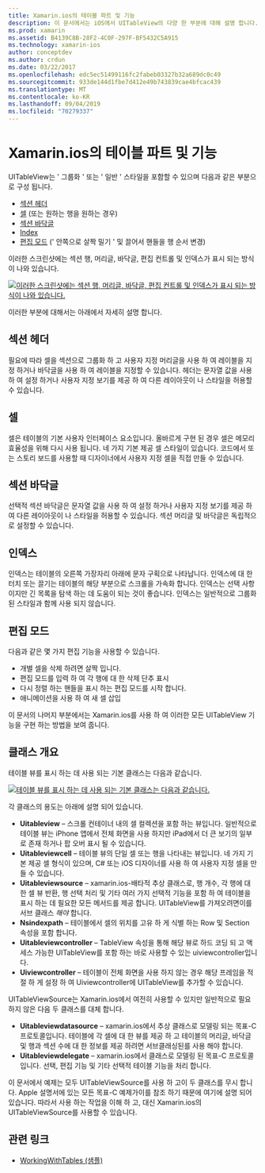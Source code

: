 ```yaml
---
title: Xamarin.ios의 테이블 파트 및 기능
description: 이 문서에서는 iOS에서 UITableView의 다양 한 부분에 대해 설명 합니다. 이 단원에서는 머리글, 셀, 구역 바닥글, 인덱스 및 편집 모드에 대해 설명 합니다.
ms.prod: xamarin
ms.assetid: B4139C8B-28F2-4C0F-297F-BF5432C5A915
ms.technology: xamarin-ios
author: conceptdev
ms.author: crdun
ms.date: 03/22/2017
ms.openlocfilehash: edc5ec51499116fc2fabeb03327b32a689dc0c49
ms.sourcegitcommit: 933de144d1fbe7d412e49b743839cae4bfcac439
ms.translationtype: MT
ms.contentlocale: ko-KR
ms.lasthandoff: 09/04/2019
ms.locfileid: "70279337"
---
```

# <a name="table-parts-and-functionality-in-xamarinios"></a>Xamarin.ios의 테이블 파트 및 기능

UITableView는 ' 그룹화 ' 또는 ' 일반 ' 스타일을 포함할 수 있으며 다음과 같은 부분으로 구성 됩니다.

- [섹션 헤더](#Section_Header)
- [셀](#Cells) (또는 원하는 행을 원하는 경우)
- [섹션 바닥글](#Section_Footer)
- [Index](#Index)
- [편집 모드](#Edit_Features) (' 안쪽으로 살짝 밀기 ' 및 끌어서 핸들을 행 순서 변경) 

이러한 스크린샷에는 섹션 행, 머리글, 바닥글, 편집 컨트롤 및 인덱스가 표시 되는 방식이 나와 있습니다.

 [![](table-parts-and-functionality-images/image1a.png "이러한 스크린샷에는 섹션 행, 머리글, 바닥글, 편집 컨트롤 및 인덱스가 표시 되는 방식이 나와 있습니다.")](table-parts-and-functionality-images/image1a.png#lightbox)

이러한 부분에 대해서는 아래에서 자세히 설명 합니다.

<a name="Section_Header" />

## <a name="section-header"></a>섹션 헤더

필요에 따라 셀을 섹션으로 그룹화 하 고 사용자 지정 머리글을 사용 하 여 레이블을 지정 하거나 바닥글을 사용 하 여 레이블을 지정할 수 있습니다. 헤더는 문자열 값을 사용 하 여 설정 하거나 사용자 지정 보기를 제공 하 여 다른 레이아웃이 나 스타일을 허용할 수 있습니다.

<a name="Cells" />

## <a name="cells"></a>셀

셀은 테이블의 기본 사용자 인터페이스 요소입니다. 올바르게 구현 된 경우 셀은 메모리 효율성을 위해 다시 사용 됩니다. 네 가지 기본 제공 셀 스타일이 있습니다. 코드에서 또는 스토리 보드를 사용할 때 디자이너에서 사용자 지정 셀을 직접 만들 수 있습니다.

<a name="Section_Footer"/>

## <a name="section-footer"></a>섹션 바닥글

선택적 섹션 바닥글은 문자열 값을 사용 하 여 설정 하거나 사용자 지정 보기를 제공 하 여 다른 레이아웃이 나 스타일을 허용할 수 있습니다. 섹션 머리글 및 바닥글은 독립적으로 설정할 수 있습니다.

<a name="Index" />

## <a name="index"></a>인덱스

인덱스는 테이블의 오른쪽 가장자리 아래에 문자 구획으로 나타납니다.
인덱스에 대 한 터치 또는 끌기는 테이블의 해당 부분으로 스크롤을 가속화 합니다. 인덱스는 선택 사항 이지만 긴 목록을 탐색 하는 데 도움이 되는 것이 좋습니다. 인덱스는 일반적으로 그룹화 된 스타일과 함께 사용 되지 않습니다.

<a name="Edit_Features" />

## <a name="editing-mode"></a>편집 모드

다음과 같은 몇 가지 편집 기능을 사용할 수 있습니다.

- 개별 셀을 삭제 하려면 살짝 밉니다.
- 편집 모드를 입력 하 여 각 행에 대 한 삭제 단추 표시 
- 다시 정렬 하는 핸들을 표시 하는 편집 모드를 시작 합니다. 
- 애니메이션을 사용 하 여 새 셀 삽입

이 문서의 나머지 부분에서는 Xamarin.ios를 사용 하 여 이러한 모든 UITableView 기능을 구현 하는 방법을 보여 줍니다.


## <a name="classes-overview"></a>클래스 개요

테이블 뷰를 표시 하는 데 사용 되는 기본 클래스는 다음과 같습니다.

[![](table-parts-and-functionality-images/classdiagram.png "테이블 뷰를 표시 하는 데 사용 되는 기본 클래스는 다음과 같습니다.")](table-parts-and-functionality-images/classdiagram.png#lightbox)

각 클래스의 용도는 아래에 설명 되어 있습니다.

- **Uitableview** – 스크롤 컨테이너 내의 셀 컬렉션을 포함 하는 뷰입니다. 일반적으로 테이블 뷰는 iPhone 앱에서 전체 화면을 사용 하지만 iPad에서 더 큰 보기의 일부로 존재 하거나 팝 오버 표시 될 수 있습니다. 
- **Uitableviewcell** – 테이블 뷰의 단일 셀 또는 행을 나타내는 뷰입니다. 네 가지 기본 제공 셀 형식이 있으며, C# 또는 iOS 디자이너를 사용 하 여 사용자 지정 셀을 만들 수 있습니다. 
- **Uitableviewsource** – xamarin.ios-배타적 추상 클래스로, 행 개수, 각 행에 대 한 셀 뷰 반환, 행 선택 처리 및 기타 여러 가지 선택적 기능을 포함 하 여 테이블을 표시 하는 데 필요한 모든 메서드를 제공 합니다. UITableView를 가져오려면이를 서브 클래스 *해야* 합니다. 
- **Nsindexpath** – 테이블에서 셀의 위치를 고유 하 게 식별 하는 Row 및 Section 속성을 포함 합니다. 
- **Uitableviewcontroller** – TableView 속성을 통해 해당 뷰로 하드 코딩 되 고 액세스 가능한 UITableView를 포함 하는 바로 사용할 수 있는 uiviewcontroller입니다. 
- **Uiviewcontroller** – 테이블이 전체 화면을 사용 하지 않는 경우 해당 프레임을 적절 하 게 설정 하 여 Uiviewcontroller에 UITableView를 추가할 수 있습니다. 

UITableViewSource는 Xamarin.ios에서 여전히 사용할 수 있지만 일반적으로 필요 하지 않은 다음 두 클래스를 대체 합니다.

- **Uitableviewdatasource** – xamarin.ios에서 추상 클래스로 모델링 되는 목표-C 프로토콜입니다. 테이블에 각 셀에 대 한 뷰를 제공 하 고 테이블의 머리글, 바닥글 및 행과 섹션 수에 대 한 정보를 제공 하려면 서브클래싱된를 사용 해야 합니다. 
- **Uitableviewdelegate** – xamarin.ios에서 클래스로 모델링 된 목표-C 프로토콜입니다. 선택, 편집 기능 및 기타 선택적 테이블 기능을 처리 합니다. 

이 문서에서 예제는 모두 UITableViewSource를 사용 하 고이 두 클래스를 무시 합니다. Apple 설명서에 있는 모든 목표-C 예제가이를 참조 하기 때문에 여기에 설명 되어 있습니다. 따라서 사용 하는 작업을 이해 하 고, 대신 Xamarin.ios의 UITableViewSource를 사용할 수 있습니다.

## <a name="related-links"></a>관련 링크

- [WorkingWithTables (샘플)](https://docs.microsoft.com/samples/xamarin/ios-samples/workingwithtables)
